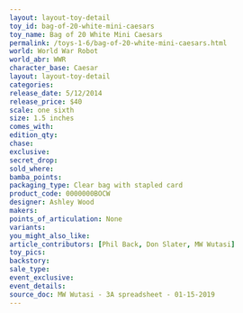 ```yaml
---
layout: layout-toy-detail 
toy_id: bag-of-20-white-mini-caesars
toy_name: Bag of 20 White Mini Caesars
permalink: /toys-1-6/bag-of-20-white-mini-caesars.html
world: World War Robot
world_abr: WWR
character_base: Caesar
layout: layout-toy-detail
categories: 
release_date: 5/12/2014
release_price: $40 
scale: one sixth
size: 1.5 inches
comes_with: 
edition_qty: 
chase: 
exclusive: 
secret_drop: 
sold_where: 
bamba_points: 
packaging_type: Clear bag with stapled card
product_code: 0000000BOCW
designer: Ashley Wood
makers: 
points_of_articulation: None
variants: 
you_might_also_like: 
article_contributors: [Phil Back, Don Slater, MW Wutasi]
toy_pics: 
backstory: 
sale_type: 
event_exclusive: 
event_details: 
source_doc: MW Wutasi - 3A spreadsheet - 01-15-2019
---
```

